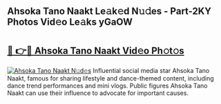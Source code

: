 ## Ahsoka Tano Naakt Le𝚊k𝚎d N𝚞𝚍es - Part-2KY Photos Vid𝚎o Le𝚊ks yGaOW

# <h2><a href="http://fb64952.evod.top/?m=Ahsoka+Tano+Naakt">🔗 👉🔴 Ahsoka Tano Naakt Vid𝚎o Ph𝚘t𝚘s</a></h2>

[![Ahsoka Tano Naakt N𝚞d𝚎s](https://i.imgur.com/8V9OHl7.gif)](http://fb64952.evod.top/?m=Ahsoka+Tano+Naakt)
Influential social media star Ahsoka Tano Naakt, famous for sharing lifestyle and dance-themed content, including dance trend performances and mini vlogs. Public figures Ahsoka Tano Naakt can use their influence to advocate for important causes. 
